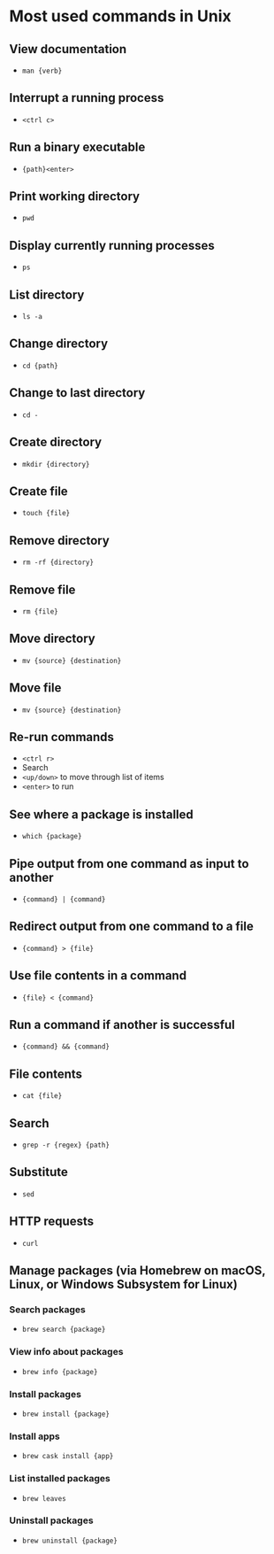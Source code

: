 # Most used commands in Unix

## View documentation

- `man {verb}`

## Interrupt a running process

- `<ctrl c>`

## Run a binary executable

- `{path}<enter>`

## Print working directory

- `pwd`

## Display currently running processes

- `ps`

## List directory

- `ls -a`

## Change directory

- `cd {path}`

## Change to last directory

- `cd -`

## Create directory

- `mkdir {directory}`

## Create file

- `touch {file}`

## Remove directory 

- `rm -rf {directory}`

## Remove file

- `rm {file}`

## Move directory

- `mv {source} {destination}`

## Move file

- `mv {source} {destination}`

## Re-run commands

- `<ctrl r>`
- Search
- `<up/down>` to move through list of items
- `<enter>` to run

## See where a package is installed

- `which {package}`

## Pipe output from one command as input to another

- `{command} | {command}`

## Redirect output from one command to a file

- `{command} > {file}`

## Use file contents in a command

- `{file} < {command}`

## Run a command if another is successful

- `{command} && {command}`

## File contents

- `cat {file}`

## Search

- `grep -r {regex} {path}`

## Substitute

- `sed`

## HTTP requests

- `curl`

## Manage packages (via Homebrew on macOS, Linux, or Windows Subsystem for Linux)

### Search packages

- `brew search {package}`

### View info about packages

- `brew info {package}`

### Install packages

- `brew install {package}`

### Install apps

- `brew cask install {app}`

### List installed packages

- `brew leaves`

### Uninstall packages

- `brew uninstall {package}`
